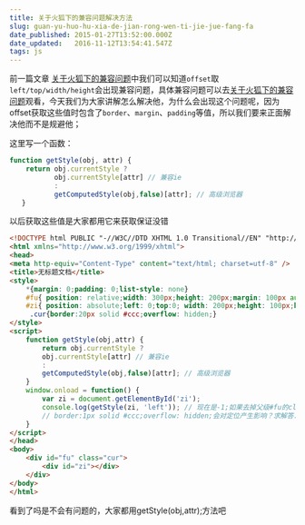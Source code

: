 ```yaml
---
title: 关于火狐下的兼容问题解决方法
slug: guan-yu-huo-hu-xia-de-jian-rong-wen-ti-jie-jue-fang-fa
date_published: 2015-01-27T13:52:00.000Z
date_updated:   2016-11-12T13:54:41.547Z
tags: js
---
```


前一篇文章 [关于火狐下的兼容问题](/2015/01/22/关于火狐下的兼容问题.html)中我们可以知道`offset`取`left/top/width/height`会出现兼容问题，具体兼容问题可以去[关于火狐下的兼容问题](/2015/01/22/关于火狐下的兼容问题.html)观看，今天我们为大家讲解怎么解决他，为什么会出现这个问题呢，因为offset获取这些值时包含了`border`、`margin`、`padding`等值，所以我们要来正面解决他而不是规避他；

这里写一个函数：
```js
function getStyle(obj, attr) {
    return obj.currentStyle ?
           obj.currentStyle[attr] // 兼容ie
           :
           getComputedStyle(obj,false)[attr]; // 高级浏览器
   }
```
以后获取这些值是大家都用它来获取保证没错
```html
<!DOCTYPE html PUBLIC "-//W3C//DTD XHTML 1.0 Transitional//EN" "http://www.w3.org/TR/xhtml1/DTD/xhtml1-transitional.dtd">
<html xmlns="http://www.w3.org/1999/xhtml">
<head>
<meta http-equiv="Content-Type" content="text/html; charset=utf-8" />
<title>无标题文档</title>
<style>
    *{margin: 0;padding: 0;list-style: none}
    #fu{ position: relative;width: 300px;height: 200px;margin: 100px auto 0px;background: #f40;}
    #zi{ position: absolute;left: 0;top:0; width: 200px;height: 100px;background: pink;left:0px;}
     .cur{border:20px solid #ccc;overflow: hidden;}
</style>
<script>
    function getStyle(obj,attr) {
        return obj.currentStyle ?
        obj.currentStyle[attr] // 兼容ie
        :
        getComputedStyle(obj,false)[attr]; // 高级浏览器
    }
    window.onload = function() {
        var zi = document.getElementById('zi');
        console.log(getStyle(zi, 'left')); // 现在是-1;如果去掉父级#fu的class=“cur”,则打印出来时0
        // border:1px solid #ccc;overflow: hidden;会对定位产生影响？求解答......
    }
</script>
</head>
<body>
    <div id="fu" class="cur">
        <div id="zi"></div>
    </div>
</body>
</html>
```
看到了吗是不会有问题的，大家都用getStyle(obj,attr);方法吧
